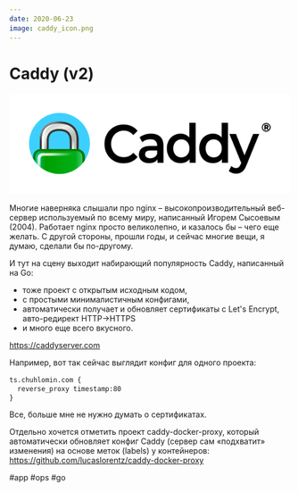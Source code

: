 ```yaml
---
date: 2020-06-23
image: caddy_icon.png
---
```


# Caddy (v2)

![Caddy logo](caddy.png "Caddy logo")

Многие наверняка слышали про nginx – высокопроизводительный веб-сервер используемый по всему миру, написанный Игорем Сысоевым (2004).
Работает nginx просто великолепно, и казалось бы – чего еще желать. С другой стороны, прошли годы, и сейчас многие вещи, я думаю, сделали бы по-другому.

И тут на сцену выходит набирающий популярность Caddy, написанный на Go:

- тоже проект с открытым исходным кодом,
- с простыми минималистичным конфигами,
- автоматически получает и обновляет сертификаты с Let's Encrypt, авто-редирект HTTP→HTTPS
- и много еще всего вкусного.

https://caddyserver.com

Например, вот так сейчас выглядит конфиг для одного проекта:

```caddyfile
ts.chuhlomin.com {
  reverse_proxy timestamp:80
}
```

Все, больше мне не нужно думать о сертификатах.

Отдельно хочется отметить проект caddy-docker-proxy, который автоматически обновляет конфиг Caddy (сервер сам «подхватит» изменения) на основе меток (labels) у контейнеров:
https://github.com/lucaslorentz/caddy-docker-proxy

#app #ops #go

